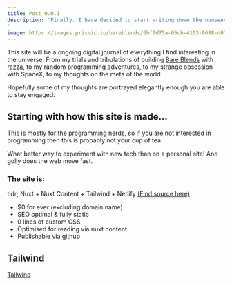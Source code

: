 ```yaml
---
title: Post 0.0.1
description: 'Finally. I have decided to start writing down the nonsense in my head.
'
image: https://images.prismic.io/bareblends/6bf7d75a-05cb-4103-9688-d01914ff45cc_bare-mushies.jpg
---
```


This site will be a ongoing digital journal of everything I find interesting in the universe. From my trials and tribulations of building <a href="https://bareblends.com.au">Bare Blends</a> with <a href="https://github.com/razza12">razza</a>, to my random programming adventures, to my strange obsession with SpaceX, to my thoughts on the meta of the world.

Hopefully some of my thoughts are portrayed elegantly enough you are able to stay engaged.

## Starting with how this site is made...


This is mostly for the programming nerds, so if you are not interested in programming then this is probably not your cup of tea.

What better way to experiment with new tech than on a personal site! And golly does the web move fast.

### The site is:
tldr; Nuxt + Nuxt Content + Tailwind + Netlify
<a href="https://github.com/oscarmanderj/personal-site">(Find source here)</a>
<ul>
    <li>$0 for ever (excluding domain name)</li>
    <li>SEO optimal & fully static</li>
    <li>0 lines of custom CSS</li>
    <li>Optimised for reading via nuxt content</li>
    <li>Publishable via github</li>
</ul>



 

## Tailwind
<a href="https://v1.tailwindcss.com/">Tailwind</a>
